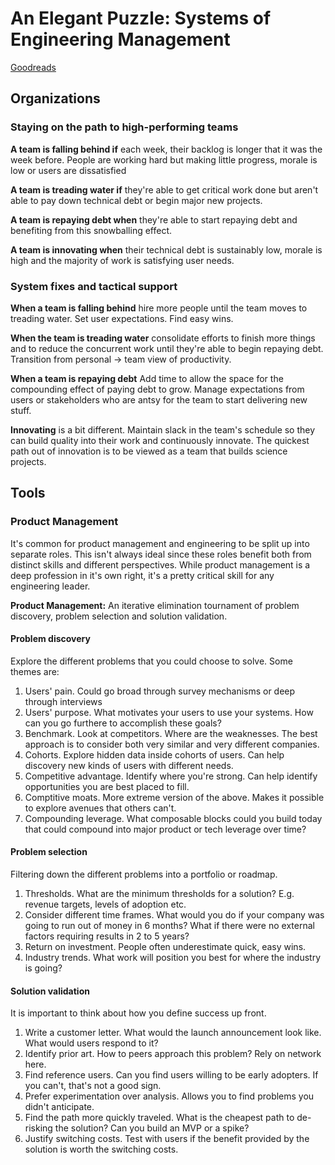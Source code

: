 # An Elegant Puzzle: Systems of Engineering Management

[Goodreads](https://www.goodreads.com/book/show/45303387-an-elegant-puzzle)

## Organizations

### Staying on the path to high-performing teams

**A team is falling behind if** each week, their backlog is longer that it was the week before. People are working hard but making
little progress, morale is low or users are dissatisfied

**A team is treading water if** they're able to get critical work done but aren't able to pay down technical debt or begin major
new projects.

**A team is repaying debt when** they're able to start repaying debt and benefiting from this snowballing effect.

**A team is innovating when** their technical debt is sustainably low, morale is high and the majority of work is satisfying user
needs.

### System fixes and tactical support

**When a team is falling behind** hire more people until the team moves to treading water. Set user expectations. Find easy wins.

**When the team is treading water** consolidate efforts to finish more things and to reduce the concurrent work until they're able to
begin repaying debt. Transition from personal -> team view of productivity.

**When a team is repaying debt** Add time to allow the space for the compounding effect of paying debt to grow. Manage expectations from
users or stakeholders who are antsy for the team to start delivering new stuff.

**Innovating** is a bit different. Maintain slack in the team's schedule so they can build quality into their work and continuously
innovate. The quickest path out of innovation is to be viewed as a team that builds science projects.

## Tools

### Product Management

It's common for product management and engineering to be split up into separate roles. This isn't always ideal since these roles benefit
both from distinct skills and different perspectives. While product management is a deep profession in it's own right, it's a pretty critical
skill for any engineering leader.

**Product Management:** An iterative elimination tournament of problem discovery, problem selection and solution validation.

#### Problem discovery

Explore the different problems that you could choose to solve. Some themes are:

1. Users' pain. Could go broad through survey mechanisms or deep through interviews
1. Users' purpose. What motivates your users to use your systems. How can you go furthere to accomplish these goals?
1. Benchmark. Look at competitors. Where are the weaknesses. The best approach is to consider both very similar and very different companies.
1. Cohorts. Explore hidden data inside cohorts of users. Can help discovery new kinds of users with different needs.
1. Competitive advantage. Identify where you're strong. Can help identify opportunities you are best placed to fill.
1. Comptitive moats. More extreme version of the above. Makes it possible to explore avenues that others can't.
1. Compounding leverage. What composable blocks could you build today that could compound into major product or tech leverage over time?

#### Problem selection

Filtering down the different problems into a portfolio or roadmap.

1. Thresholds. What are the minimum thresholds for a solution? E.g. revenue targets, levels of adoption etc.
1. Consider different time frames. What would you do if your company was going to run out of money in 6 months? What if there were no external
factors requiring results in 2 to 5 years?
1. Return on investment. People often underestimate quick, easy wins.
1. Industry trends. What work will position you best for where the industry is going?

#### Solution validation

It is important to think about how you define success up front.

1. Write a customer letter. What would the launch announcement look like. What would users respond to it?
1. Identify prior art. How to peers approach this problem? Rely on network here.
1. Find reference users. Can you find users willing to be early adopters. If you can't, that's not a good sign.
1. Prefer experimentation over analysis. Allows you to find problems you didn't anticipate.
1. Find the path more quickly traveled. What is the cheapest path to de-risking the solution? Can you build an MVP or a spike?
1. Justify switching costs. Test with users if the benefit provided by the solution is worth the switching costs.

